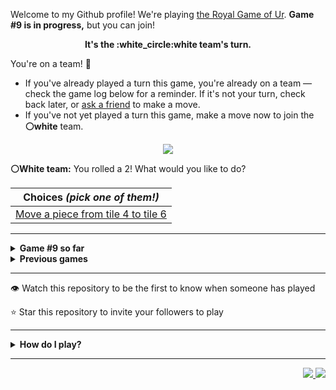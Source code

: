 Welcome to my Github profile!
We're playing
[the Royal Game of Ur](https://en.wikipedia.org/wiki/Royal_Game_of_Ur).
**Game #9 is in progress,** but you can join!

<p align="center">
  <b>It's the
  :white_circle:white
  team's turn.</b>
</p>

You're on a team! :wave:

* If you've already played a turn this game, you're already on a team
  &mdash; check the game log below for a reminder. If it's not your turn,
  check back later, or [ask a
  friend](https://twitter.com/share?text=I'm+playing+The+Royal+Game+of+Ur+on+a+GitHub+profile.+Take+your+turn+at+https://github.com/rossjrw/rossjrw+%23RoyalGameOfUr+%23github) to make a move.
* If you've not yet played a turn this game, make a move now to join the
  **:white_circle:white** team.

<p align="center"><img src="https://raw.githubusercontent.com/rossjrw/rossjrw/play/games/current/board.1370.svg"></p>

  **:white_circle:White team:**
  You rolled a 2!
What would you like to do?

| Choices *(pick one of them!)* |
| --- |
  | [    Move a piece from tile 4 to tile 6](https://github.com/rossjrw/rossjrw/issues/new?title=ur-move-2%404-0&amp;body=Press+Submit%21+You+don%27t+need+to+edit+this+text+or+do+anything+else.%0D%0A%0D%0ABe+aware+that+your+move+can+take+a+minute+or+two+to+process.) |

-----

<details>
<summary><b>Game #9 so far</b></summary>

## Who's on each team?

<table>
    <thead>
      <tr><th colspan=2>Players in this game</th></tr>
    </thead>
    <tbody>
      <tr>
        <td align="right"><b>Black team</b> :black_circle:</td>
        <td>:white_circle: <b> White team</b></td>
      </tr>
      <tr align="center">
        <td><b><a href="https://github.com/jbmagination">@jbmagination</a></b> (9)<br><b><a href="https://github.com/rossjrw">@rossjrw</a></b> (2)<br><b><a href="https://github.com/guru2050">@guru2050</a></b> (1)</td>
        <td><b><a href="https://github.com/Timemaster111">@Timemaster111</a></b> (9)<br><b><a href="https://github.com/Bombniks">@Bombniks</a></b> (1)<br><b><a href="https://github.com/nirakon">@nirakon</a></b> (1)<br><b><a href="https://github.com/VinayakBector2002">@VinayakBector2002</a></b> (1)</td>
      </tr>
    </tbody>
  </table>

## What's happened so far?

| Time | Turn | Event | Issue | Board |
| :---: | :---: | :--- | :---: | :---: |
  | 29th Oct 2021 17:48 | **0** | :black_circle: **[@jbmagination](https://github.com/jbmagination)** started a new game | [#1343](https://github.com/rossjrw/rossjrw/issues/1343) | [link](https://raw.githubusercontent.com/rossjrw/rossjrw/879e368f32ea9cac8216c8f4600eb6709072afdd/games/current/board.1343.svg) |
  | 29th Oct 2021 17:48 | **1** | :black_circle: **[@jbmagination](https://github.com/jbmagination)** moved a black piece onto the board to position 1    | [#1344](https://github.com/rossjrw/rossjrw/issues/1344) | [link](https://raw.githubusercontent.com/rossjrw/rossjrw/8e03d645bff9cc86ee26cd06995a2f8b8479fdbd/games/current/board.1344.svg) |
  | 29th Oct 2021 17:49 | **2** | :white_circle: **[@Timemaster111](https://github.com/Timemaster111)** moved a white piece onto the board to position 2    | [#1346](https://github.com/rossjrw/rossjrw/issues/1346) | [link](https://raw.githubusercontent.com/rossjrw/rossjrw/e80f87cdfe7f3e9eb9f675e36265153deec28010/games/current/board.1346.svg) |
  | 29th Oct 2021 17:50 | **3** | :black_circle: **[@jbmagination](https://github.com/jbmagination)** moved a black piece from position 1 to position 2    | [#1347](https://github.com/rossjrw/rossjrw/issues/1347) | [link](https://raw.githubusercontent.com/rossjrw/rossjrw/4fe9d33b9a8ef0ae0ddb61787ae66fbb2ea467ec/games/current/board.1347.svg) |
  | 29th Oct 2021 17:51 | **4** | :white_circle: **[@Bombniks](https://github.com/Bombniks)** moved a white piece onto the board to position 3    | [#1348](https://github.com/rossjrw/rossjrw/issues/1348) | [link](https://raw.githubusercontent.com/rossjrw/rossjrw/96ae3ffb34d41968a2623cd0a91fbf75e3cd7357/games/current/board.1348.svg) |
  | 29th Oct 2021 17:52 | **5** | :black_circle: **[@jbmagination](https://github.com/jbmagination)** moved a black piece from position 2 to position 3    | [#1350](https://github.com/rossjrw/rossjrw/issues/1350) | [link](https://raw.githubusercontent.com/rossjrw/rossjrw/7c9caf0aa370287e8c892708080a6d93c0d14b4e/games/current/board.1350.svg) |
  | 29th Oct 2021 17:52 | **6** | :white_circle: **[@Timemaster111](https://github.com/Timemaster111)** moved a white piece from position 2 to position 4  — claimed a rosette :rosette:  | [#1351](https://github.com/rossjrw/rossjrw/issues/1351) | [link](https://raw.githubusercontent.com/rossjrw/rossjrw/dbe39f656766742fef3f6aaba0f741556867d70a/games/current/board.1351.svg) |
  | 29th Oct 2021 17:53 | **7** | :white_circle: **[@Timemaster111](https://github.com/Timemaster111)** moved a white piece from position 4 to position 7    | [#1352](https://github.com/rossjrw/rossjrw/issues/1352) | [link](https://raw.githubusercontent.com/rossjrw/rossjrw/01fc3e3464b779ecee9578d239b99e23e067f3a9/games/current/board.1352.svg) |
  | 29th Oct 2021 17:53 | **8** | :black_circle: **[@jbmagination](https://github.com/jbmagination)** moved a black piece onto the board to position 2    | [#1354](https://github.com/rossjrw/rossjrw/issues/1354) | [link](https://raw.githubusercontent.com/rossjrw/rossjrw/bcabcb317206f60ff405e7c957d3f526b2586ed8/games/current/board.1354.svg) |
  | 29th Oct 2021 17:54 | **9** | :white_circle: **[@Timemaster111](https://github.com/Timemaster111)** moved a white piece from position 7 to position 9    | [#1355](https://github.com/rossjrw/rossjrw/issues/1355) | [link](https://raw.githubusercontent.com/rossjrw/rossjrw/2bb1e498b97aa92e236733abf7903cbc0faf8ebe/games/current/board.1355.svg) |
  | 29th Oct 2021 17:56 | **10** | :black_circle: **[@jbmagination](https://github.com/jbmagination)** moved a black piece from position 3 to position 4  — claimed a rosette :rosette:  | [#1356](https://github.com/rossjrw/rossjrw/issues/1356) | [link](https://raw.githubusercontent.com/rossjrw/rossjrw/1849b592f9b0fbe112159e382c95e6a760d4442a/games/current/board.1356.svg) |
  | 29th Oct 2021 17:58 | **11** | :black_circle: **[@jbmagination](https://github.com/jbmagination)** moved a black piece onto the board to position 3    | [#1357](https://github.com/rossjrw/rossjrw/issues/1357) | [link](https://raw.githubusercontent.com/rossjrw/rossjrw/0529e0f1599851f87e53b2d634468cbd2e0cfae9/games/current/board.1357.svg) |
  | 29th Oct 2021 17:58 | **12** | :white_circle: **[@Timemaster111](https://github.com/Timemaster111)** moved a white piece from position 3 to position 4  — claimed a rosette :rosette:  | [#1358](https://github.com/rossjrw/rossjrw/issues/1358) | [link](https://raw.githubusercontent.com/rossjrw/rossjrw/5268d70e85544d966f7924eff9b8f9595198f373/games/current/board.1358.svg) |
  | 29th Oct 2021 17:59 | **13** | :white_circle: **[@Timemaster111](https://github.com/Timemaster111)** moved a white piece onto the board to position 2    | [#1359](https://github.com/rossjrw/rossjrw/issues/1359) | [link](https://raw.githubusercontent.com/rossjrw/rossjrw/012e6e17a241aefc635256b2f5f11bf68e0461e6/games/current/board.1359.svg) |
  | 29th Oct 2021 17:59 | **14** | :black_circle: **[@jbmagination](https://github.com/jbmagination)** moved a black piece onto the board to position 1    | [#1360](https://github.com/rossjrw/rossjrw/issues/1360) | [link](https://raw.githubusercontent.com/rossjrw/rossjrw/9bdaec110b8fffc9f747aba67ab4c43eabc5dcb0/games/current/board.1360.svg) |
  | 29th Oct 2021 18:02 | **15** | :white_circle: **[@Timemaster111](https://github.com/Timemaster111)** moved a white piece onto the board to position 3    | [#1361](https://github.com/rossjrw/rossjrw/issues/1361) | [link](https://raw.githubusercontent.com/rossjrw/rossjrw/c252329dcfbee09b833156fcf310d499a8b34043/games/current/board.1361.svg) |
  | 30th Oct 2021 00:31 | **16** | :black_circle: **[@jbmagination](https://github.com/jbmagination)** moved a black piece from position 2 to position 5    | [#1362](https://github.com/rossjrw/rossjrw/issues/1362) | [link](https://raw.githubusercontent.com/rossjrw/rossjrw/535eb5531a5283f965a0d28808f72aeb2522f22c/games/current/board.1362.svg) |
  | 30th Oct 2021 08:09 | **17** | :white_circle: **[@nirakon](https://github.com/nirakon)** moved a white piece from position 9 to position 10    | [#1363](https://github.com/rossjrw/rossjrw/issues/1363) | [link](https://raw.githubusercontent.com/rossjrw/rossjrw/ae33c330f7ad5da0cf677fdd7edd5eb2ff638355/games/current/board.1363.svg) |
  | 30th Oct 2021 15:55 | **18** | :black_circle: **[@rossjrw](https://github.com/rossjrw)** moved a black piece from position 4 to position 8  — claimed a rosette :rosette:  | [#1364](https://github.com/rossjrw/rossjrw/issues/1364) | [link](https://raw.githubusercontent.com/rossjrw/rossjrw/4980d6eaa57032542a9437b4304820b0e274dbba/games/current/board.1364.svg) |
  | 30th Oct 2021 15:58 | **19** | :black_circle: **[@rossjrw](https://github.com/rossjrw)** moved a black piece from position 8 to position 9    | [#1365](https://github.com/rossjrw/rossjrw/issues/1365) | [link](https://raw.githubusercontent.com/rossjrw/rossjrw/121c0adfd9d8059bd450337d464198915413e1ee/games/current/board.1365.svg) |
  | 31st Oct 2021 05:58 | **20** | :white_circle: **[@VinayakBector2002](https://github.com/VinayakBector2002)** moved a white piece from position 4 to position 5 — captured a black piece :crossed_swords:   | [#1367](https://github.com/rossjrw/rossjrw/issues/1367) | [link](https://raw.githubusercontent.com/rossjrw/rossjrw/836b7897a01dec295f79866fb4813a2b105d68c2/games/current/board.1367.svg) |
  | 31st Oct 2021 08:30 | **21** | :black_circle: **[@guru2050](https://github.com/guru2050)** moved a black piece from position 3 to position 5 — captured a white piece :crossed_swords:   | [#1368](https://github.com/rossjrw/rossjrw/issues/1368) | [link](https://raw.githubusercontent.com/rossjrw/rossjrw/8631fdde7acf5ed91253e4a66ca3da12d3646ea6/games/current/board.1368.svg) |
  | 31st Oct 2021 20:11 | **22** | :white_circle: **[@Timemaster111](https://github.com/Timemaster111)** moved a white piece from position 10 to position 14  — claimed a rosette :rosette:  | [#1369](https://github.com/rossjrw/rossjrw/issues/1369) | [link](https://raw.githubusercontent.com/rossjrw/rossjrw/51cba66b062de4df8987b0b710e749df480a24a9/games/current/board.1369.svg) |
  | 31st Oct 2021 20:12 | **23** | :white_circle: **[@Timemaster111](https://github.com/Timemaster111)** moved a white piece from position 3 to position 4  — claimed a rosette :rosette:  | [#1370](https://github.com/rossjrw/rossjrw/issues/1370) |  |

</details>

<details>
<summary><b>Previous games</b></summary>

## Previous games

1. A game was started on 30th Jul 2020 by **[@rossjrw](https://github.com/rossjrw)** and ended on 4th Dec 2020. 
   * The :white_circle:white team won. 
   * 64 players played 166 moves across 4 months and 5 days. 
   * The :black_circle:black team captured 9 white pieces and claimed 12 rosettes. 
   * The :white_circle:white team captured 10 black pieces and claimed 18 rosettes. 
   * The MVP of the winning team was **[@1ethanhansen](https://github.com/1ethanhansen)**, who played 48 moves. 
   * The winning move was made by **[@qbtl](https://github.com/qbtl)** ([#269](https://github.com/rossjrw/rossjrw/issues/269)).
1. A game was started on 4th Dec 2020 by **[@1ethanhansen](https://github.com/1ethanhansen)** and ended on 11th Jan 2021. 
   * The :black_circle:black team won. 
   * 27 players played 145 moves across 1 month and 1 week. 
   * The :black_circle:black team captured 7 white pieces and claimed 16 rosettes. 
   * The :white_circle:white team captured 6 black pieces and claimed 14 rosettes. 
   * The MVP of the winning team was **[@shpatrickguo](https://github.com/shpatrickguo)**, who played 26 moves. 
   * The winning move was made by **[@shpatrickguo](https://github.com/shpatrickguo)** ([#424](https://github.com/rossjrw/rossjrw/issues/424)).
1. A game was started on 11th Jan 2021 by **[@BaptisteMartinet](https://github.com/BaptisteMartinet)** and ended on 11th Feb 2021. 
   * The :white_circle:white team won. 
   * 17 players played 118 moves across 1 month and 12 hours. 
   * The :black_circle:black team captured 2 white pieces and claimed 11 rosettes. 
   * The :white_circle:white team captured 8 black pieces and claimed 14 rosettes. 
   * The MVP of the winning team was **[@1ethanhansen](https://github.com/1ethanhansen)**, who played 45 moves. 
   * The winning move was made by **[@1ethanhansen](https://github.com/1ethanhansen)** ([#535](https://github.com/rossjrw/rossjrw/issues/535)).
1. A game was started on 11th Feb 2021 by **[@1ethanhansen](https://github.com/1ethanhansen)** and ended on 5th Mar 2021. 
   * The :white_circle:white team won. 
   * 17 players played 175 moves across 3 weeks and 22 hours. 
   * The :black_circle:black team captured 12 white pieces and claimed 17 rosettes. 
   * The :white_circle:white team captured 13 black pieces and claimed 18 rosettes. 
   * The MVP of the winning team was **[@1ethanhansen](https://github.com/1ethanhansen)**, who played 48 moves. 
   * The winning move was made by **[@1ethanhansen](https://github.com/1ethanhansen)** ([#702](https://github.com/rossjrw/rossjrw/issues/702)).
1. A game was started on 6th Mar 2021 by **[@shpatrickguo](https://github.com/shpatrickguo)** and ended on 10th May 2021. 
   * The :black_circle:black team won. 
   * 42 players played 162 moves across 2 months and 4 days. 
   * The :black_circle:black team captured 12 white pieces and claimed 17 rosettes. 
   * The :white_circle:white team captured 9 black pieces and claimed 19 rosettes. 
   * The MVP of the winning team was **[@shpatrickguo](https://github.com/shpatrickguo)**, who played 22 moves. 
   * The winning move was made by **[@crxssed7](https://github.com/crxssed7)** ([#864](https://github.com/rossjrw/rossjrw/issues/864)).
1. A game was started on 10th May 2021 by **[@HAUDRAUFHAUN](https://github.com/HAUDRAUFHAUN)** and ended on 17th Jul 2021. 
   * The :white_circle:white team won. 
   * 34 players played 167 moves across 2 months and 6 days. 
   * The :black_circle:black team captured 7 white pieces and claimed 14 rosettes. 
   * The :white_circle:white team captured 10 black pieces and claimed 18 rosettes. 
   * The MVP of the winning team was **[@1ethanhansen](https://github.com/1ethanhansen)**, who played 31 moves. 
   * The winning move was made by **[@1ethanhansen](https://github.com/1ethanhansen)** ([#1024](https://github.com/rossjrw/rossjrw/issues/1024)).
1. A game was started on 17th Jul 2021 by **[@1ethanhansen](https://github.com/1ethanhansen)** and ended on 19th Oct 2021. 
   * The :black_circle:black team won. 
   * 48 players played 153 moves across 3 months and 3 days. 
   * The :black_circle:black team captured 6 white pieces and claimed 17 rosettes. 
   * The :white_circle:white team captured 6 black pieces and claimed 15 rosettes. 
   * The MVP of the winning team was **[@PkmnQ](https://github.com/PkmnQ)**, who played 13 moves. 
   * The winning move was made by **[@OmKakatkar](https://github.com/OmKakatkar)** ([#1175](https://github.com/rossjrw/rossjrw/issues/1175)).
1. A game was started on 19th Oct 2021 by **[@OmKakatkar](https://github.com/OmKakatkar)** and ended on 29th Oct 2021. 
   * The :white_circle:white team won. 
   * 13 players played 135 moves across 1 week and 3 days. 
   * The :black_circle:black team captured 5 white pieces and claimed 13 rosettes. 
   * The :white_circle:white team captured 6 black pieces and claimed 15 rosettes. 
   * The MVP of the winning team was **[@Timemaster111](https://github.com/Timemaster111)**, who played 46 moves. 
   * The winning move was made by **[@Timemaster111](https://github.com/Timemaster111)** ([#1342](https://github.com/rossjrw/rossjrw/issues/1342)).

</details>

-----

:eye: Watch this repository to be the first to know when someone has played

:star: Star this repository to invite your followers to play

-----

<details>
<summary><b>How do I play?</b></summary>

## Rules of the game

It's the **:white_circle:white** team versus the **:black_circle:black**
team.

The first team to **:rocket:ascend** all 7 of their pieces **:crown:wins**.
Your goal is to achieve that, and to block the other team from doing the
same.

_(Learn more about the rules of the Royal Game of Ur at
[RoyalUr.net/learn](https://royalur.net/learn/), or watch [Tom Scott play
against Irving Finkel](https://www.youtube.com/watch?v=WZskjLq040I) in
2017.)_

### Movement

Each turn starts by rolling 4 binary dice, which results in a number from 0
to 4. The current team gets to move one of their pieces by that many tiles.

All 14 pieces start on position 0 (the space just before tile 1).

### :rocket:Ascension

Moving a piece onto position 15 (the imaginary space after tile 14) causes
that piece to leave the board forever. This is **:rocket:ascension**, and
is the goal of the game &mdash; the first team to ascend all 7 of their
pieces wins.

### :crossed_swords:Capturing

You will move your pieces along the tiles from tile 1 to tile 14.

The tiles on your side of the board (tiles 1 through 4, 13, and 14) are
safe &mdash; only your pieces can be there. However, the tiles in the
middle (tiles 5 through 12) are unsafe &mdash; your opponent's pieces can
also be here. If one team's piece lands on the same tile as another team's
piece, the piece that was landed on is **:crossed_swords:captured**! It
goes all the way back to position 0.

### :rosette:Rosettes

If a piece lands on a **:rosette:rosette** (tiles 4, 8, and 14), that team
gets to immediately take another turn.

A piece that is on the rosette on tile 8 *cannot be
**:crossed_swords:captured***. A piece trying to capture it will simply
bounce off onto tile 9.

## How to play

Playing Ur on my GitHub profile is easy. The dice have already been rolled
for you &mdash; all you have to do is decide what to do with them. Anyone
with a GitHub account can play.

Anyone can join either team at any time, but once you're in a team, you're
locked into it until the game ends. You won't be able to play a move when
it's the other team's turn.

The list of links below the board image shows each possible move. Clicking
one of those will take you to a page where you can create an issue in this
repository, where all you have to do is click submit to play your move.

It will take a moment for Github Actions to acknowledge your move, but once
it does, you'll see it react with the 'eyes' emoji (:eyes:). A few seconds
later it will react with the 'rocket' emoji (:rocket:) to let you know that
your move was successful, then leave a comment explaining what happened,
and it'll also make a commit to record your move.

_(If you don't see any of that, then something went wrong. Ping me in your
issue by typing `cc @rossjrw`, and I'll take a look.)_

Note that if your team has no possible moves &mdash; for example by rolling a 0
&mdash; your turn will be automatically skipped. The event log will let you
know if this has happened.

## Behind the scenes

Check out the [`source` branch of this repository](https://github.com/rossjrw/rossjrw/tree/source) for the source
code and a little commentary on the inspiration behind this project.

### Contributing

I welcome bug reports, feature suggestions and pull requests! Just make
sure you ping me in your issue or PR by adding `cc @rossjrw`, as I don't receive notifications for new issues in this repository
(for hopefully obvious reasons).

</details>

-----

<p align="right">
  <a href="https://github.com/rossjrw/rossjrw/actions?query=workflow:build">
    <img src="https://github.com/rossjrw/rossjrw/workflows/build/badge.svg?branch=source"/>
  </a>
  <a href="https://github.com/rossjrw/rossjrw/actions?query=workflow:play">
    <img src="https://github.com/rossjrw/rossjrw/workflows/play/badge.svg?branch=play"/>
  </a>
</p>
